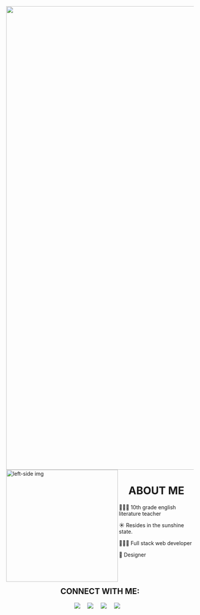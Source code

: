 

<img width="1241"  src="https://user-images.githubusercontent.com/101064266/179414446-b795002d-0569-43b2-9059-7e0e9171e8c9.png">


<img src="https://user-images.githubusercontent.com/101064266/179419345-f949c333-d2c5-427b-9d08-734eb74fe0e5.gif" alt="left-side img" align="left" width="300" height="auto"/> 



<h1 align="center"> ABOUT ME </h1>
<p> 👩🏾‍🏫 10th grade english literature teacher </p> 
<p> ☀️  Resides in the sunshine state.  </p>
<p> 👩🏾‍💻 Full stack web developer </p> 
<p> 🎨 Designer </p>

<br>



<br> 
<h2 align="center">CONNECT WITH ME:</h2>
<p align="center">
  <a href="mailto:charlottearichard@gmail.com?subject=Olá%20Bruno%20Tacca"><img src="https://img.shields.io/badge/gmail-%23D14836.svg?&style=for-the-badge&logo=gmail&logoColor=white" /></a>&nbsp;&nbsp;&nbsp;&nbsp;
  <a href="https://www.facebook.com/charlottearichard"><img src="https://img.shields.io/badge/facebook-%233B5998.svg?&style=for-the-badge&logo=facebook&logoColor=white" /></a>&nbsp;&nbsp;&nbsp;&nbsp;
  <a href="https://www.instagram.com/charlottearichard/"><img src="https://img.shields.io/badge/instagram-%23dc2743.svg?&style=for-the-badge&logo=instagram&logoColor=white" /></a>&nbsp;&nbsp;&nbsp;&nbsp;
  <a href="https://www.linkedin.com/in/charlottearichard/"><img src="https://img.shields.io/badge/linkedin-%230077B5.svg?&style=for-the-badge&logo=linkedin&logoColor=white" /></a>&nbsp;&nbsp;&nbsp;&nbsp;
  <!--
  <a href="https://twitter.com/"><img src="https://img.shields.io/badge/twitter-%231DA1F2.svg?&style=for-the-badge&logo=twitter&logoColor=white" /></a>&nbsp;&nbsp;&nbsp;&nbsp;
 
 
 





